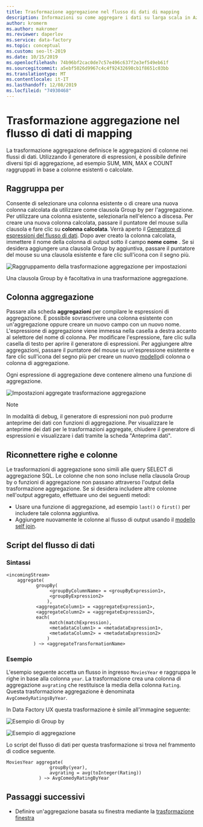 ```yaml
---
title: Trasformazione aggregazione nel flusso di dati di mapping
description: Informazioni su come aggregare i dati su larga scala in Azure Data Factory con la trasformazione aggregazione del flusso di dati di mapping.
author: kromerm
ms.author: makromer
ms.reviewer: daperlov
ms.service: data-factory
ms.topic: conceptual
ms.custom: seo-lt-2019
ms.date: 10/15/2019
ms.openlocfilehash: 74b96bf2cac0de7c57e496c637f2e3ef549eb61f
ms.sourcegitcommit: a5ebf5026d9967c4c4f92432698cb1f8651c03bb
ms.translationtype: MT
ms.contentlocale: it-IT
ms.lasthandoff: 12/08/2019
ms.locfileid: "74930468"
---
```

# <a name="aggregate-transformation-in-mapping-data-flow"></a>Trasformazione aggregazione nel flusso di dati di mapping 

La trasformazione aggregazione definisce le aggregazioni di colonne nei flussi di dati. Utilizzando il generatore di espressioni, è possibile definire diversi tipi di aggregazione, ad esempio SUM, MIN, MAX e COUNT raggruppati in base a colonne esistenti o calcolate.

## <a name="group-by"></a>Raggruppa per

Consente di selezionare una colonna esistente o di creare una nuova colonna calcolata da utilizzare come clausola Group by per l'aggregazione. Per utilizzare una colonna esistente, selezionarla nell'elenco a discesa. Per creare una nuova colonna calcolata, passare il puntatore del mouse sulla clausola e fare clic su **colonna calcolata**. Verrà aperto il [Generatore di espressioni del flusso di dati](concepts-data-flow-expression-builder.md). Dopo aver creato la colonna calcolata, immettere il nome della colonna di output sotto il campo **nome come** . Se si desidera aggiungere una clausola Group by aggiuntiva, passare il puntatore del mouse su una clausola esistente e fare clic sull'icona con il segno più.

![Raggruppamento della trasformazione aggregazione per impostazioni](media/data-flow/agg.png "Raggruppamento della trasformazione aggregazione per impostazioni")

Una clausola Group by è facoltativa in una trasformazione aggregazione.

## <a name="aggregate-column"></a>Colonna aggregazione 

Passare alla scheda **aggregazioni** per compilare le espressioni di aggregazione. È possibile sovrascrivere una colonna esistente con un'aggregazione oppure creare un nuovo campo con un nuovo nome. L'espressione di aggregazione viene immessa nella casella a destra accanto al selettore del nome di colonna. Per modificare l'espressione, fare clic sulla casella di testo per aprire il generatore di espressioni. Per aggiungere altre aggregazioni, passare il puntatore del mouse su un'espressione esistente e fare clic sull'icona del segno più per creare un nuovo [modello](concepts-data-flow-column-pattern.md)di colonna o colonna di aggregazione.

Ogni espressione di aggregazione deve contenere almeno una funzione di aggregazione.

![Impostazioni aggregate trasformazione aggregazione](media/data-flow/agg2.png "Impostazioni aggregate trasformazione aggregazione")


> [!NOTE]
> In modalità di debug, il generatore di espressioni non può produrre anteprime dei dati con funzioni di aggregazione. Per visualizzare le anteprime dei dati per le trasformazioni aggregate, chiudere il generatore di espressioni e visualizzare i dati tramite la scheda "Anteprima dati".

## <a name="reconnect-rows-and-columns"></a>Riconnettere righe e colonne

Le trasformazioni di aggregazione sono simili alle query SELECT di aggregazione SQL. Le colonne che non sono incluse nella clausola Group by o funzioni di aggregazione non passano attraverso l'output della trasformazione aggregazione. Se si desidera includere altre colonne nell'output aggregato, effettuare uno dei seguenti metodi:

* Usare una funzione di aggregazione, ad esempio `last()` o `first()` per includere tale colonna aggiuntiva.
* Aggiungere nuovamente le colonne al flusso di output usando il [modello self join](https://mssqldude.wordpress.com/2018/12/20/adf-data-flows-self-join/).

## <a name="data-flow-script"></a>Script del flusso di dati

### <a name="syntax"></a>Sintassi

```
<incomingStream>
    aggregate(
           groupBy(
                <groupByColumnName> = <groupByExpression1>,
                <groupByExpression2>
               ),
           <aggregateColumn1> = <aggregateExpression1>,
           <aggregateColumn2> = <aggregateExpression2>,
           each(
                match(matchExpression),
                <metadataColumn1> = <metadataExpression1>,
                <metadataColumn2> = <metadataExpression2>
               )
          ) ~> <aggregateTransformationName>
```

### <a name="example"></a>Esempio

L'esempio seguente accetta un flusso in ingresso `MoviesYear` e raggruppa le righe in base alla colonna `year`. La trasformazione crea una colonna di aggregazione `avgrating` che restituisce la media della colonna `Rating`. Questa trasformazione aggregazione è denominata `AvgComedyRatingsByYear`.

In Data Factory UX questa trasformazione è simile all'immagine seguente:

![Esempio di Group by](media/data-flow/agg-script1.png "Esempio di Group by")

![Esempio di aggregazione](media/data-flow/agg-script2.png "Esempio di aggregazione")

Lo script del flusso di dati per questa trasformazione si trova nel frammento di codice seguente.

```
MoviesYear aggregate(
                groupBy(year),
                avgrating = avg(toInteger(Rating))
            ) ~> AvgComedyRatingByYear
```

## <a name="next-steps"></a>Passaggi successivi

* Definire un'aggregazione basata su finestra mediante la [trasformazione finestra](data-flow-window.md)
